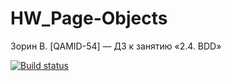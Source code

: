 # HW_Page-Objects
Зорин В. [QAMID-54] — ДЗ к занятию «2.4. BDD»

[![Build status](https://ci.appveyor.com/api/projects/status/h86hnx2axknu487g?svg=true)](https://ci.appveyor.com/project/Gvynhartt/hw-page-objects)
